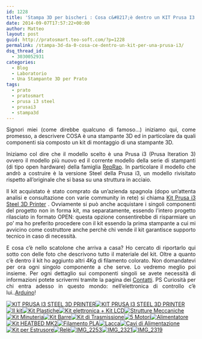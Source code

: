 ```yaml
---
id: 1228
title: 'Stampa 3D per bischeri : Cosa c&#8217;è dentro un KIT Prusa I3 Steel'
date: 2014-09-07T17:57:22+00:00
author: Matteo
layout: post
guid: http://pratosmart.teo-soft.com/?p=1228
permalink: /stampa-3d-da-0-cosa-ce-dentro-un-kit-per-una-prusa-i3/
dsq_thread_id:
  - 3030052931
categories:
  - Blog
  - Laboratorio
  - Una Stampante 3D per Prato
tags:
  - prato
  - pratosmart
  - prusa i3 steel
  - prusai3
  - stampa3d
---
```

<p style="text-align: justify;">
  Signori miei (come direbbe qualcuno di famoso&#8230;) iniziamo qui, come promesso, a descrivere COSA è una stampante 3D ed in particolare da quali componenti sia composto un kit di montaggio di una stampante 3D.
</p>

<p style="text-align: justify;">
  Iniziamo col dire che il modello scelto è una Prusa i3 (Prusa Iteration 3) ovvero il modello più nuovo ed il corrente modello della serie di stampanti (di tipo open hardware) della famiglia <a href="http://reprap.org/wiki/Main_Page" target="_blank">RepRap</a>. In particolare il modello che andrò a costruire è la versione Steel della Prusa i3, un modello rivisitato rispetto all&#8217;originale che si basa su una struttura in acciaio.
</p>

<p style="text-align: justify;">
  Il kit acquistato è stato comprato da un&#8217;azienda spagnola (dopo un&#8217;attenta analisi e consultazione con varie community in rete) si chiama <a href="http://createc3d.com/shop/en/3d-printers/168-buy-kit-prusa-i3-steel-full-3d-printer-price.html" target="_blank">Kit Prusa i3 Steel 3D Printer</a> . Ovviamente si può anche acquistare i singoli componenti del progetto non in forma kit, ma separatamente, essendo l&#8217;intero progetto rilasciato in formato OPEN: questa opzione consentirebbe di risparmiare un po&#8217; ma ho preferito procedere con il kit essendo la prima stampante a cui mi avvicino come costruttore anche perchè chi vende il kit garantisce supporto tecnico in caso di necessità.
</p>

<p style="text-align: justify;">
  E cosa c&#8217;è nello scatolone che arriva a casa? Ho cercato di riportarlo qui sotto con delle foto che descrivono tutto il materiale del kit. Oltre a quanto c&#8217;è dentro il kit ho aggiunto altri 4Kg di filamento colorato. Non domandatevi per ora ogni singolo componente a che serve. Lo vedremo meglio poi insieme. Per ogni dettaglio sui componenti singoli se avete necessità di informazioni potete scrivermi tramite la pagina dei <a title="Contacts" href="http://pratosmart.teo-soft.com/contacts/" target="_blank">Contatti</a>. PS Curiosità per chi entra adesso in questo mondo: nell&#8217;elettronica di controllo c&#8217;è lui..<a title="Quelli che “…Scusa ma come si fa a fare soldi con Arduino?”" href="http://pratosmart.teo-soft.com/quelli-che-scusa-ma-come-si-fa-fare-soldi-con-arduino/">Arduino</a>!
</p>

<!-- Flickr Photostream by Miro Mannino -->

<div id="flickrGal5" class="justified-gallery" >
  <a href="https://www.flickr.com/photos/125814874@N05/14981541499/in/set-72157647321268121/lightbox" target="_blank" title="KIT PRUSA I3 STEEL 3D PRINTER"><img alt="KIT PRUSA I3 STEEL 3D PRINTER" src="https://farm4.static.flickr.com/3860/14981541499_ebb4e40c55_m.jpg" data-safe-src="https://farm4.static.flickr.com/3860/14981541499_ebb4e40c55_m.jpg" /></a><a href="https://www.flickr.com/photos/125814874@N05/14981704897/in/set-72157647321268121/lightbox" target="_blank" title="KIT PRUSA I3 STEEL 3D PRINTER"><img alt="KIT PRUSA I3 STEEL 3D PRINTER" src="https://farm4.static.flickr.com/3855/14981704897_a2e275c68c_m.jpg" data-safe-src="https://farm4.static.flickr.com/3855/14981704897_a2e275c68c_m.jpg" /></a><a href="https://www.flickr.com/photos/125814874@N05/15145242936/in/set-72157647321268121/lightbox" target="_blank" title="Il kit"><img alt="Il kit" src="https://farm4.static.flickr.com/3920/15145242936_000f8b36ce_m.jpg" data-safe-src="https://farm4.static.flickr.com/3920/15145242936_000f8b36ce_m.jpg" /></a><a href="https://www.flickr.com/photos/125814874@N05/14981603310/in/set-72157647321268121/lightbox" target="_blank" title="Kit Plastiche"><img alt="Kit Plastiche" src="https://farm4.static.flickr.com/3857/14981603310_83e43d2a43_m.jpg" data-safe-src="https://farm4.static.flickr.com/3857/14981603310_83e43d2a43_m.jpg" /></a><a href="https://www.flickr.com/photos/125814874@N05/15165259911/in/set-72157647321268121/lightbox" target="_blank" title="Kit elettronica +  Kit LCD"><img alt="Kit elettronica +  Kit LCD" src="https://farm4.static.flickr.com/3887/15165259911_4c2d7bd9a9_m.jpg" data-safe-src="https://farm4.static.flickr.com/3887/15165259911_4c2d7bd9a9_m.jpg" /></a><a href="https://www.flickr.com/photos/125814874@N05/15168246085/in/set-72157647321268121/lightbox" target="_blank" title="Strutture Meccaniche"><img alt="Strutture Meccaniche" src="https://farm6.static.flickr.com/5568/15168246085_61c178b32a_m.jpg" data-safe-src="https://farm6.static.flickr.com/5568/15168246085_61c178b32a_m.jpg" /></a><a href="https://www.flickr.com/photos/125814874@N05/15168236355/in/set-72157647321268121/lightbox" target="_blank" title="Kit Minuteria"><img alt="Kit Minuteria" src="https://farm6.static.flickr.com/5574/15168236355_b1e0beeef9_m.jpg" data-safe-src="https://farm6.static.flickr.com/5574/15168236355_b1e0beeef9_m.jpg" /></a><a href="https://www.flickr.com/photos/125814874@N05/14981651958/in/set-72157647321268121/lightbox" target="_blank" title="Kit Barre"><img alt="Kit Barre" src="https://farm6.static.flickr.com/5580/14981651958_cb01ee5304_m.jpg" data-safe-src="https://farm6.static.flickr.com/5580/14981651958_cb01ee5304_m.jpg" /></a><a href="https://www.flickr.com/photos/125814874@N05/15167837502/in/set-72157647321268121/lightbox" target="_blank" title="Kit di Trasmissione"><img alt="Kit di Trasmissione" src="https://farm6.static.flickr.com/5558/15167837502_4ea609c899_m.jpg" data-safe-src="https://farm6.static.flickr.com/5558/15167837502_4ea609c899_m.jpg" /></a><a href="https://www.flickr.com/photos/125814874@N05/15145183756/in/set-72157647321268121/lightbox" target="_blank" title="5 Motori"><img alt="5 Motori" src="https://farm6.static.flickr.com/5556/15145183756_a7fb9c479e_m.jpg" data-safe-src="https://farm6.static.flickr.com/5556/15145183756_a7fb9c479e_m.jpg" /></a><a href="https://www.flickr.com/photos/125814874@N05/14981625298/in/set-72157647321268121/lightbox" target="_blank" title="Alimentatore"><img alt="Alimentatore" src="https://farm6.static.flickr.com/5571/14981625298_4cff08dc21_m.jpg" data-safe-src="https://farm6.static.flickr.com/5571/14981625298_4cff08dc21_m.jpg" /></a><a href="https://www.flickr.com/photos/125814874@N05/15167807302/in/set-72157647321268121/lightbox" target="_blank" title="Kit HEATBED MK2"><img alt="Kit HEATBED MK2" src="https://farm6.static.flickr.com/5596/15167807302_e1fd485ba3_m.jpg" data-safe-src="https://farm6.static.flickr.com/5596/15167807302_e1fd485ba3_m.jpg" /></a><a href="https://www.flickr.com/photos/125814874@N05/15167798042/in/set-72157647321268121/lightbox" target="_blank" title="Filamento PLA"><img alt="Filamento PLA" src="https://farm4.static.flickr.com/3900/15167798042_d3a0b93538_m.jpg" data-safe-src="https://farm4.static.flickr.com/3900/15167798042_d3a0b93538_m.jpg" /></a><a href="https://www.flickr.com/photos/125814874@N05/15168172615/in/set-72157647321268121/lightbox" target="_blank" title="Lacca"><img alt="Lacca" src="https://farm4.static.flickr.com/3855/15168172615_ec379d103c_m.jpg" data-safe-src="https://farm4.static.flickr.com/3855/15168172615_ec379d103c_m.jpg" /></a><a href="https://www.flickr.com/photos/125814874@N05/15168164985/in/set-72157647321268121/lightbox" target="_blank" title="Cavi di Alimentazione"><img alt="Cavi di Alimentazione" src="https://farm4.static.flickr.com/3854/15168164985_f6502d4dbe_m.jpg" data-safe-src="https://farm4.static.flickr.com/3854/15168164985_f6502d4dbe_m.jpg" /></a><a href="https://www.flickr.com/photos/125814874@N05/15145131146/in/set-72157647321268121/lightbox" target="_blank" title="Kit per Estrusore"><img alt="Kit per Estrusore" src="https://farm4.static.flickr.com/3893/15145131146_2a67c62829_m.jpg" data-safe-src="https://farm4.static.flickr.com/3893/15145131146_2a67c62829_m.jpg" /></a><a href="https://www.flickr.com/photos/125814874@N05/14981576118/in/set-72157647321268121/lightbox" target="_blank" title="Relè"><img alt="Relè" src="https://farm4.static.flickr.com/3919/14981576118_be321d0485_m.jpg" data-safe-src="https://farm4.static.flickr.com/3919/14981576118_be321d0485_m.jpg" /></a><a href="https://www.flickr.com/photos/125814874@N05/15353736615/in/set-72157647321268121/lightbox" target="_blank" title="IMG_2253"><img alt="IMG_2253" src="https://farm4.static.flickr.com/3877/15353736615_c3f04a5ff7_m.jpg" data-safe-src="https://farm4.static.flickr.com/3877/15353736615_c3f04a5ff7_m.jpg" /></a><a href="https://www.flickr.com/photos/125814874@N05/15167013189/in/set-72157647321268121/lightbox" target="_blank" title="IMG_2321"><img alt="IMG_2321" src="https://farm4.static.flickr.com/3885/15167013189_9f2a8b683a_m.jpg" data-safe-src="https://farm4.static.flickr.com/3885/15167013189_9f2a8b683a_m.jpg" /></a><a href="https://www.flickr.com/photos/125814874@N05/15167012569/in/set-72157647321268121/lightbox" target="_blank" title="IMG_2319"><img alt="IMG_2319" src="https://farm4.static.flickr.com/3895/15167012569_46bfb8e8d1_m.jpg" data-safe-src="https://farm4.static.flickr.com/3895/15167012569_46bfb8e8d1_m.jpg" /></a>
</div>

&nbsp;